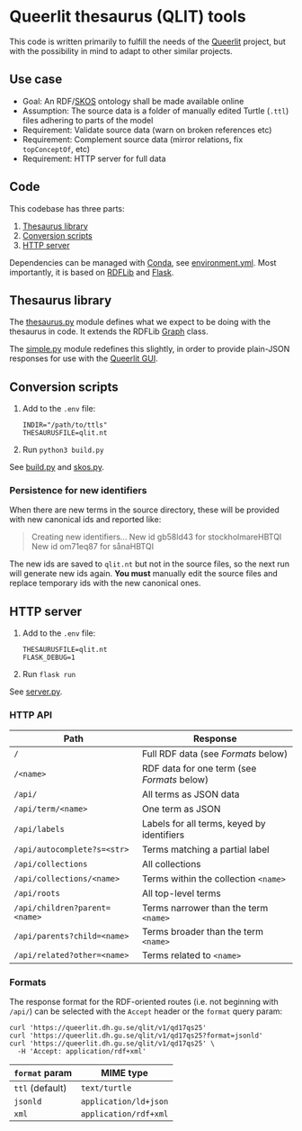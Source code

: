 # Queerlit thesaurus (QLIT) tools

This code is written primarily to fulfill the needs of the [Queerlit](https://queerlit.dh.gu.se/) project, but with the possibility in mind to adapt to other similar projects.

## Use case

- Goal: An RDF/[SKOS](https://www.w3.org/2004/02/skos/) ontology shall be made available online
- Assumption: The source data is a folder of manually edited Turtle (`.ttl`) files adhering to parts of the model
- Requirement: Validate source data (warn on broken references etc)
- Requirement: Complement source data (mirror relations, fix `topConceptOf`, etc)
- Requirement: HTTP server for full data

## Code

This codebase has three parts:

1. [Thesaurus library](#thesaurus-library)
2. [Conversion scripts](#conversion-scripts)
3. [HTTP server](#http-server)

Dependencies can be managed with [Conda](https://docs.conda.io/en/latest/), see [environment.yml](./environment.yml). Most importantly, it is based on [RDFLib](https://rdflib.readthedocs.io/en/stable/) and [Flask](https://flask.palletsprojects.com/en/2.1.x/).

## Thesaurus library

The [thesaurus.py](qlit/thesaurus.py) module defines what we expect to be doing with the thesaurus in code. It extends the RDFLib [Graph](https://rdflib.readthedocs.io/en/stable/apidocs/rdflib.html#rdflib.graph.Graph) class.

The [simple.py](qlit/simple.py) module redefines this slightly, in order to provide plain-JSON responses for use with the [Queerlit GUI](https://github.com/CDH-DevTeam/queerlit-gui).

## Conversion scripts

1. Add to the `.env` file:
   ```
   INDIR="/path/to/ttls"
   THESAURUSFILE=qlit.nt
   ```
2. Run `python3 build.py`

See [build.py](build.py) and [skos.py](qlit/skos.py).

### Persistence for new identifiers

When there are new terms in the source directory, these will be provided with new canonical ids and reported like:

> Creating new identifiers...
> New id gb58ld43 for stockholmareHBTQI
> New id om71eq87 for sånaHBTQI

The new ids are saved to `qlit.nt` but not in the source files, so the next run will generate new ids again. **You must** manually edit the source files and replace temporary ids with the new canonical ones.

## HTTP server

1. Add to the `.env` file:
   ```
   THESAURUSFILE=qlit.nt
   FLASK_DEBUG=1
   ```
2. Run `flask run`

See [server.py](qlit/server.py).

### HTTP API

| Path                          | Response                                    |
| ----------------------------- | ------------------------------------------- |
| `/`                           | Full RDF data (see _Formats_ below)         |
| `/<name>`                     | RDF data for one term (see _Formats_ below) |
| `/api/`                       | All terms as JSON data                      |
| `/api/term/<name>`            | One term as JSON                            |
| `/api/labels`                 | Labels for all terms, keyed by identifiers  |
| `/api/autocomplete?s=<str>`   | Terms matching a partial label              |
| `/api/collections`            | All collections                             |
| `/api/collections/<name>`     | Terms within the collection `<name>`        |
| `/api/roots`                  | All top-level terms                         |
| `/api/children?parent=<name>` | Terms narrower than the term `<name>`       |
| `/api/parents?child=<name>`   | Terms broader than the term `<name>`        |
| `/api/related?other=<name>`   | Terms related to `<name>`                   |

### Formats

The response format for the RDF-oriented routes (i.e. not beginning with `/api/`) can be selected with the `Accept` header or the `format` query param:

```
curl 'https://queerlit.dh.gu.se/qlit/v1/qd17qs25'
curl 'https://queerlit.dh.gu.se/qlit/v1/qd17qs25?format=jsonld'
curl 'https://queerlit.dh.gu.se/qlit/v1/qd17qs25' \
  -H 'Accept: application/rdf+xml'
```

| `format` param  | MIME type             |
| --------------- | --------------------- |
| `ttl` (default) | `text/turtle`         |
| `jsonld`        | `application/ld+json` |
| `xml`           | `application/rdf+xml` |

